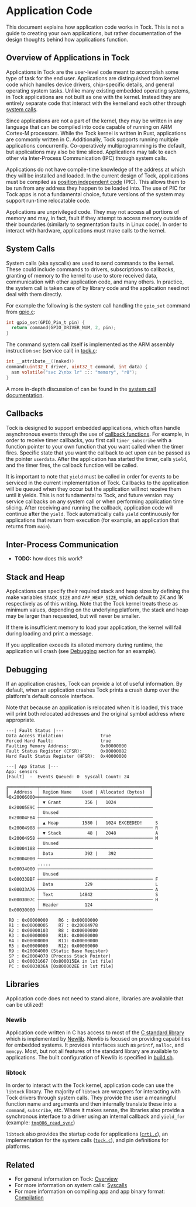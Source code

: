 # Application Code
This document explains how application code works in Tock. This is not a guide
to creating your own applications, but rather documentation of the design
thoughts behind how applications function.


## Overview of Applications in Tock
Applications in Tock are the user-level code meant to accomplish some type of
task for the end user. Applications are distinguished from kernel code which
handles device drivers, chip-specific details, and general operating system
tasks. Unlike many existing embedded operating systems, in Tock applications
are not built as one with the kernel. Instead they are entirely separate code
that interact with the kernel and each other through [system
calls](https://en.wikipedia.org/wiki/System_call).

Since applications are not a part of the kernel, they may be written in any
language that can be compiled into code capable of running on ARM Cortex-M
processors. While the Tock kernel is written in Rust, applications are commonly
written in C. Additionally, Tock supports running multiple applications
concurrently. Co-operatively multiprogramming is the default, but applications
may also be time sliced. Applications may talk to each other via Inter-Process
Communication (IPC) through system calls.

Applications do not have compile-time knowledge of the address at which they
will be installed and loaded. In the current design of Tock, applications must
be compiled as [position independent
code](https://en.wikipedia.org/wiki/Position-independent_code) (PIC). This
allows them to be run from any address they happen to be loaded into. The use
of PIC for Tock apps is not a fundamental choice, future versions of the system
may support run-time relocatable code.

Applications are unprivileged code. They may not access all portions of memory
and may, in fact, fault if they attempt to access memory outside of their
boundaries (similarly to segmentation faults in Linux code). In order to
interact with hardware, applications must make calls to the kernel.


## System Calls
System calls (aka syscalls) are used to send commands to the kernel. These
could include commands to drivers, subscriptions to callbacks, granting of
memory to the kernel to use to store received data, communication with other
application code, and many others. In practice, the system call is taken care
of by library code and the application need not deal with them directly.

For example the following is the system call handling the `gpio_set` command
from [gpio.c](../userland/libtock/gpio.c):

```c
int gpio_set(GPIO_Pin_t pin) {
  return command(GPIO_DRIVER_NUM, 2, pin);
}
```

The command system call itself is implemented as the ARM assembly instruction
`svc` (service call) in [tock.c](../userland/libtock/tock.c):

```c
int __attribute__((naked))
command(uint32_t driver, uint32_t command, int data) {
  asm volatile("svc 2\nbx lr" ::: "memory", "r0");
}
```

A more in-depth discussion of can be found in the [system call
documentation](./Syscalls.md).


## Callbacks
Tock is designed to support embedded applications, which often handle
asynchronous events through the use of [callback
functions](https://en.wikipedia.org/wiki/Callback_(computer_programming)). For
example, in order to receive timer callbacks, you first call `timer_subscribe`
with a function pointer to your own function that you want called when the
timer fires. Specific state that you want the callback to act upon can be
passed as the pointer `userdata`. After the application has started the timer,
calls `yield`, and the timer fires, the callback function will be called.

It is important to note that `yield` must be called in order for events to be
serviced in the current implementation of Tock. Callbacks to the application
will be queued when they occur but the application will not receive them until
it yields. This is not fundamental to Tock, and future version may service
callbacks on any system call or when performing application time slicing. After
receiving and running the callback, application code will continue after the
`yield`. Tock automatically calls `yield` continuously for applications that
return from execution (for example, an application that returns from `main`).


## Inter-Process Communication
 * **TODO:** how does this work?

## Stack and Heap
Applications can specify their required stack and heap sizes by defining the
make variables `STACK_SIZE` and `APP_HEAP_SIZE`, which default to 2K and 1K
respectively as of this writing.  Note that the Tock kernel treats these as
minimum values, depending on the underlying platform, the stack and heap may be
larger than requested, but will never be smaller.

If there is insufficient memory to load your application, the kernel will fail
during loading and print a message.

If you application exceeds its alloted memory during runtime, the application
will crash (see [Debugging](#debugging) section for an example).

## Debugging

If an application crashes, Tock can provide a lot of useful information.
By default, when an application crashes Tock prints a crash dump over the
platform's default console interface.

Note that because an application is relocated when it is loaded, this trace
will print both relocated addresses and the original symbol address where
appropriate.

```
---| Fault Status |---
Data Access Violation:              true
Forced Hard Fault:                  true
Faulting Memory Address:            0x00000000
Fault Status Register (CFSR):       0x00000082
Hard Fault Status Register (HFSR):  0x40000000

---| App Status |---
App: sensors
[Fault]  -  Events Queued: 0  Syscall Count: 24

╔═══════════╤══════════════════════════════════════════╗
║  Address  │ Region Name    Used | Allocated (bytes)  ║
╚0x20006000═╪══════════════════════════════════════════╝
            │ ▼ Grant         356 |   1024          
 0x20005E9C ┼───────────────────────────────────────────
            │ Unused
 0x20004FB4 ┼───────────────────────────────────────────
            │ ▲ Heap         1580 |   1024 EXCEEDED!     S
 0x20004988 ┼─────────────────────────────────────────── R
            │ ▼ Stack          48 |   2048               A
 0x20004958 ┼─────────────────────────────────────────── M
            │ Unused
 0x20004188 ┼───────────────────────────────────────────
            │ Data            392 |    392
 0x20004000 ┴───────────────────────────────────────────
            .....
 0x00034000 ┬───────────────────────────────────────────
            │ Unused
 0x00033BBF ┼─────────────────────────────────────────── F
            │ Data            329                        L
 0x00033A76 ┼─────────────────────────────────────────── A
            │ Text          14842                        S
 0x0003007C ┼─────────────────────────────────────────── H
            │ Header          124
 0x00030000 ┴───────────────────────────────────────────

 R0 : 0x00000000    R6 : 0x00000000
 R1 : 0x00000005    R7 : 0x20004978
 R2 : 0x00000103    R8 : 0x00000000
 R3 : 0x00000000    R10: 0x00000000
 R4 : 0x00000000    R11: 0x00000000
 R5 : 0x00000000    R12: 0x00000000
 R9 : 0x20004000 (Static Base Register)
 SP : 0x20004070 (Process Stack Pointer)
 LR : 0x00031667 [0x800015EA in lst file]
 PC : 0x0003036A [0x800002EE in lst file]
```

## Libraries
Application code does not need to stand alone, libraries are available that can
be utilized!


### Newlib
Application code written in C has access to most of the [C standard
library](https://en.wikipedia.org/wiki/C_standard_library) which is implemented
by [Newlib](https://en.wikipedia.org/wiki/Newlib). Newlib is focused on
providing capabilities for embedded systems. It provides interfaces such as
`printf`, `malloc`, and `memcpy`. Most, but not all features of the standard
library are available to applications. The built configuration of Newlib is
specified in [build.sh](../userland/newlib/build.sh).


### libtock
In order to interact with the Tock kernel, application code can use the
`libtock` library. The majority of `libtock` are wrappers for interacting
with Tock drivers through system calls. They provide the user a meaningful
function name and arguments and then internally translate these into a
`command`, `subscribe`, etc. Where it makes sense, the libraries also provide
a synchronous interface to a driver using an internal callback and `yield_for`
(example:
[`tmp006_read_sync`](https://github.com/helena-project/tock/blob/master/userland/libtock/tmp006.c#L20))

`libtock` also provides the startup code for applications
([`crt1.c`](https://github.com/helena-project/tock/blob/master/userland/libtock/crt1.c)),
an implementation for the system calls
([`tock.c`](https://github.com/helena-project/tock/blob/master/userland/libtock/tock.c)),
and pin definitions for platforms.


## Related

 * For general information on Tock: [Overview](./Overview.md)
 * For more information on system calls: [Syscalls](./Syscalls.md)
 * For more information on compiling app and app binary format: [Compilation](./Compilation.md)

